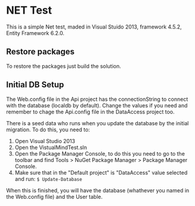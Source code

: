 # NET Test

This is a simple Net test, maded in Visual Stuido 2013, framework 4.5.2, Entity Framework 6.2.0.

## Restore packages
To restore the packages just build the solution.

## Initial DB Setup
The Web.config file in the Api project has the connectionString to connect with the database (localdb by default). Change the values if you need and remember to chage the Api.config file in the DataAccess project too.

There is a seed data who runs when you update the database by the initial migration.
To do this, you need to:
1) Open Visual Studio 2013
2) Open the VistualMindTest.sln
3) Open the Package Manager Console, to do this you need to go to the toolbar and find Tools > NuGet Package Manager > Package Manager Console.
4) Make sure that in the "Default project" is "DataAccess" value selected and run: ```$ Update-Database ``` 

When this is finished, you will have the database (whathever you named in the Web.config file) and the User table.
